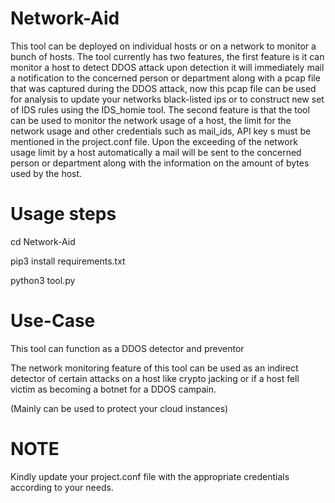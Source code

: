 # Network-Aid

This tool can be deployed on individual hosts or on a network to monitor a bunch of hosts. The tool currently has two features, the first feature is it can monitor a host to detect DDOS attack upon detection it will immediately mail a notification to the concerned person or department along with a pcap file that was captured during the DDOS attack, now this pcap file can be used for analysis to update your networks black-listed ips or to construct new set of IDS rules using the IDS_homie tool.
The second feature is that the tool can be used to monitor the network usage of a host, the limit for the network usage and other credentials such as mail_ids, API key s must be mentioned in the project.conf file. Upon the exceeding of the network usage limit by a host automatically a mail will be sent to the concerned person or department along with the information on the amount of bytes used by the host.

# Usage steps

cd Network-Aid

pip3 install requirements.txt

python3 tool.py

# Use-Case

This tool can function as a DDOS detector and preventor

The network monitoring feature of this tool can be used as an indirect detector of certain attacks on a host like crypto jacking or if a host fell victim as becoming a botnet for a DDOS campain.

(Mainly can be used to protect your cloud instances) 

# NOTE

Kindly update your project.conf file with the appropriate credentials according to your needs.
